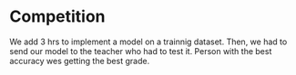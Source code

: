 # Competition

We add 3 hrs to implement a model on a trainnig dataset. Then, we had to send our model to the teacher who had to test it. Person with the best accuracy wes getting the best grade. 
